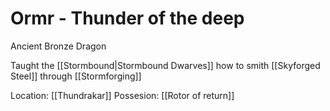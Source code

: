 # Ormr - Thunder of the deep 
Ancient Bronze Dragon


Taught the [[Stormbound|Stormbound Dwarves]] how to smith [[Skyforged Steel]] through [[Stormforging]]

Location: [[Thundrakar]]
Possesion: [[Rotor of return]]